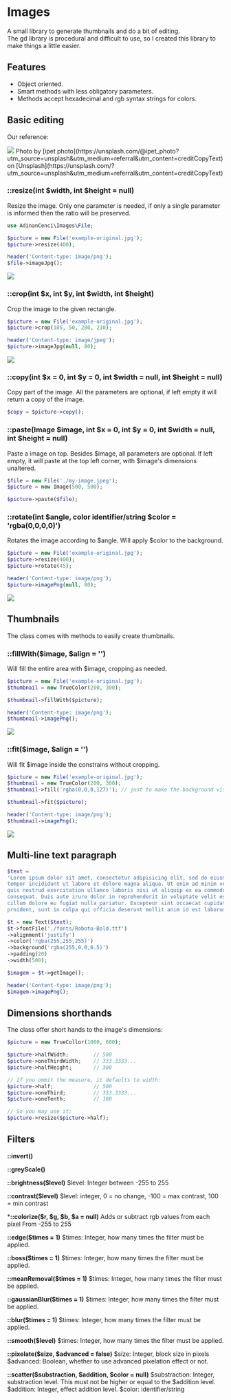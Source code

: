 # Images

A small library to generate thumbnails and do a bit of editing.  
The gd library is procedural and difficult to use, so I created this library to make things a little easier.



## Features

- Object oriented.
- Smart methods with less obligatory parameters.
- Methods accept hexadecimal and rgb syntax strings for colors.



## Basic editing

Our reference: 

<img src="example-original.jpg" style="max-width: 100%" />
Photo by [ipet photo](https://unsplash.com/@ipet_photo?utm_source=unsplash&utm_medium=referral&utm_content=creditCopyText) on [Unsplash](https://unsplash.com/?utm_source=unsplash&utm_medium=referral&utm_content=creditCopyText)



### ::resize(int $width, int $height = null)

Resize the image. Only one parameter is needed, if only a single parameter is informed then the ratio will be preserved.

```php
use AdinanCenci\Images\File;

$picture = new File('example-original.jpg');
$picture->resize(400);

header('Content-type: image/png');
$file->imageJpg();
```

<img src="example-resized.jpg" style="max-width: 100%" />



### ::crop(int $x, int $y, int $width, int $height)

Crop the image to the given rectangle.

```php
$picture = new File('example-original.jpg');
$picture->crop(185, 50, 280, 210);

header('Content-type: image/jpeg');
$picture->imageJpg(null, 80);
```

<img src="example-croped.jpg" style="max-width: 100%" />





### ::copy(int $x = 0, int $y = 0, int $width = null, int $height = null)

Copy part of the image. All the parameters are optional, if left empty it will return a copy of the image.

```php
$copy = $picture->copy();
```




### ::paste(Image $image, int $x = 0, int $y = 0, int $width = null, int $height = null)

Paste a image on top. Besides $image, all parameters are optional. If left empty, it will paste at the top left corner, with $image's dimensions unaltered.

```php
$file = new File('./my-image.jpeg');
$picture = new Image(500, 500);

$picture->paste($file);
```



### ::rotate(int $angle, color identifier/string $color = 'rgba(0,0,0,0)')

Rotates the image according to $angle. Will apply $color to the background.

```php
$picture = new File('example-original.jpg');
$picture->resize(400);
$picture->rotate(45);

header('Content-type: image/png');
$picture->imagePng(null, 80);

```

<img src="example-rotate.png" style="max-width: 100%" />

## Thumbnails

The class comes with methods to easily create thumbnails.

### ::fillWith($image, $align = '')

Will fill the entire area with $image, cropping as needed.

```php
$picture = new File('example-original.jpg');
$thumbnail = new TrueColor(200, 300);

$thumbnail->fillWith($picture);

header('Content-type: image/png');
$thumbnail->imagePng();
```

<img src="example-fill.jpg" style="max-width: 100%" />



### ::fit($image, $align = '')

Will fit $image inside the constrains without cropping. 

```php
$picture = new File('example-original.jpg');
$thumbnail = new TrueColor(200, 300);
$thumbnail->fill('rgba(0,0,0,127)'); // just to make the background visible

$thumbnail->fit($picture);

header('Content-type: image/png');
$thumbnail->imagePng();
```

<img src="example-fit.png" style="max-width: 100%" />



## Multi-line text paragraph

```php
$text =
'Lorem ipsum dolor sit amet, consectetur adipisicing elit, sed do eiusmod
tempor incididunt ut labore et dolore magna aliqua. Ut enim ad minim veniam,
quis nostrud exercitation ullamco laboris nisi ut aliquip ex ea commodo
consequat. Duis aute irure dolor in reprehenderit in voluptate velit esse
cillum dolore eu fugiat nulla pariatur. Excepteur sint occaecat cupidatat non
proident, sunt in culpa qui officia deserunt mollit anim id est laborum.';

$t = new Text($text);
$t->fontFile('./fonts/Roboto-Bold.ttf')
->alignment('justify')
->color('rgba(255,255,255)')
->background('rgba(255,0,0,0.5)')
->padding(20)
->width(500);

$imagem = $t->getImage();

header('Content-type: image/png');
$imagem->imagePng();
```



## Dimensions shorthands

The class offer short hands to the image's dimensions:

```php
$picture = new TrueCollor(1000, 600);

$picture->halfWidth;     	// 500
$picture->oneThirdWidth;	// 333.3333...
$picture->halfHeight;   	// 300

// If you ommit the measure, it defaults to width:
$picture->half;  			// 500
$picture->oneThird;			// 333.3333...
$picture->oneTenth;  		// 100

// So you may use it:
$picture->resize($picture->half);
```



## Filters

**::invert()**

**::greyScale()**

**::brightness($level)**
$level: Integer between -255 to 255

**::contrast($level)**
$level: integer, 0 = no change, -100 = max contrast, 100  = min contrast

***::colorize($r, $g, $b, $a = null)**
Adds or subtract rgb values from each pixel
From -255 to 255

**::edge($times = 1)**
$times: Integer, how many times the filter must be applied.

**::boss($times = 1)**
$times: Integer, how many times the filter must be applied.

**::meanRemoval($times = 1)**
$times: Integer, how many times the filter must be applied.

**::gaussianBlur($times = 1)**
$times: Integer, how many times the filter must be applied.

**::blur($times = 1)**
$times: Integer, how many times the filter must be applied.

**::smooth($level)**
$times: Integer, how many times the filter must be applied.

**::pixelate($size, $advanced = false)**
$size: Integer, block size in pixels
$advanced: Boolean, whether to use advanced pixelation effect or not.

**::scatter($substraction, $addition, $color = null)**
$substraction: Integer, substraction level. This must not be higher or equal to the $addition level.
$addition: Integer, effect addition level.
$color: identifier/string